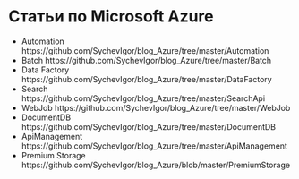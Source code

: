 Статьи по Microsoft Azure
==========
<ul>
<li>Automation https://github.com/SychevIgor/blog_Azure/tree/master/Automation</li>
<li>Batch https://github.com/SychevIgor/blog_Azure/tree/master/Batch</li>
<li>Data Factory https://github.com/SychevIgor/blog_Azure/tree/master/DataFactory</li>
<li>Search https://github.com/SychevIgor/blog_Azure/tree/master/SearchApi</li>
<li>WebJob https://github.com/SychevIgor/blog_Azure/tree/master/WebJob</li>
<li>DocumentDB https://github.com/SychevIgor/blog_Azure/tree/master/DocumentDB</li>
<li>ApiManagement https://github.com/SychevIgor/blog_Azure/tree/master/ApiManagement</li>
<li>Premium Storage https://github.com/SychevIgor/blog_Azure/blob/master/PremiumStorage</li>
</ul>

